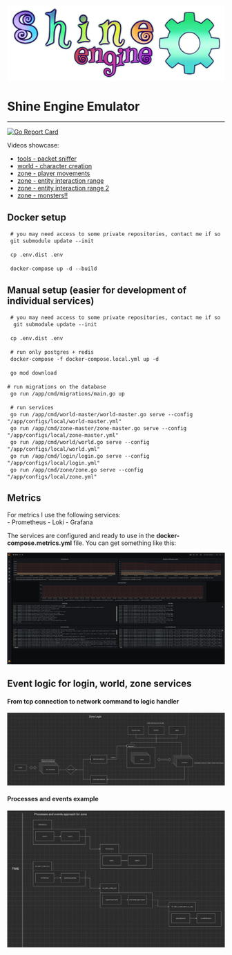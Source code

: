 ![](assets/shine.png)

# Shine Engine Emulator

---

[![Go Report Card](https://goreportcard.com/badge/github.com/shine-o/shine.engine.emulator)](https://goreportcard.com/report/github.com/shine-o/shine.engine.emulator)


Videos showcase: 

- [tools - packet sniffer](https://www.youtube.com/watch?v=Y08oHJucHRI)
- [world - character creation](https://www.youtube.com/watch?v=GF7cUkPe6BI&t=16s)
- [zone  - player movements](https://www.youtube.com/watch?v=WPR9IcppmkI)
- [zone  - entity interaction range](https://www.youtube.com/watch?v=cSnldVbl2wA&feature=youtu.be)
- [zone  - entity interaction range 2](https://www.youtube.com/watch?v=roSZNHxg7o4)
- [zone  - monsters!!](https://www.youtube.com/watch?v=f7nPVcIaKfw)

## Docker setup
     # you may need access to some private repositories, contact me if so   
     git submodule update --init

     cp .env.dist .env
     
     docker-compose up -d --build

## Manual setup (easier for development of individual services)
     # you may need access to some private repositories, contact me if so
      git submodule update --init
    
     cp .env.dist .env
        
     # run only postgres + redis
     docker-compose -f docker-compose.local.yml up -d
     
     go mod download
    
    # run migrations on the database
     go run /app/cmd/migrations/main.go up
    
     # run services    
     go run /app/cmd/world-master/world-master.go serve --config "/app/configs/local/world-master.yml"
     go run /app/cmd/zone-master/zone-master.go serve --config "/app/configs/local/zone-master.yml"
     go run /app/cmd/world/world.go serve --config "/app/configs/local/world.yml"
     go run /app/cmd/login/login.go serve --config "/app/configs/local/login.yml"
     go run /app/cmd/zone/zone.go serve --config "/app/configs/local/zone.yml"

## Metrics
   
For metrics I use the following services:    
    - Prometheus
    - Loki
    - Grafana

The services are configured and ready to use in the **docker-compose.metrics.yml** file. You can get something like this:

![](assets/grafana.PNG)
    
## Event logic for login, world, zone services

#### From tcp connection to network command to logic handler

![](docs/zone-logic.PNG)


#### Processes and events example

![](docs/process-events.PNG)    